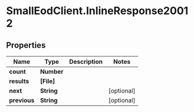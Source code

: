 # SmallEodClient.InlineResponse20012

## Properties

Name | Type | Description | Notes
------------ | ------------- | ------------- | -------------
**count** | **Number** |  | 
**results** | **[File]** |  | 
**next** | **String** |  | [optional] 
**previous** | **String** |  | [optional] 


